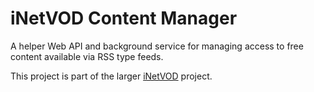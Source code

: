 iNetVOD Content Manager
=======================

A helper Web API and background service for managing access to free content available via RSS type feeds.

This project is part of the larger [iNetVOD](https://github.com/grtvd/inetvod) project.
